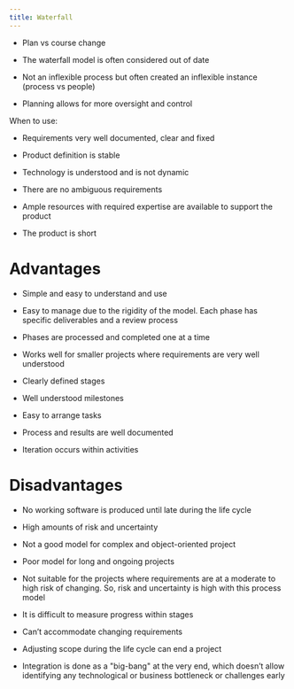 ```yaml
---
title: Waterfall
---
```


- Plan vs course change

- The waterfall model is often considered out of date

- Not an inflexible process but often created an inflexible instance
  (process vs people)

- Planning allows for more oversight and control

When to use:

- Requirements very well documented, clear and fixed

- Product definition is stable

- Technology is understood and is not dynamic

- There are no ambiguous requirements

- Ample resources with required expertise are available to support the
  product

- The product is short

# Advantages

- Simple and easy to understand and use

- Easy to manage due to the rigidity of the model. Each phase has
  specific deliverables and a review process

- Phases are processed and completed one at a time

- Works well for smaller projects where requirements are very well
  understood

- Clearly defined stages

- Well understood milestones

- Easy to arrange tasks

- Process and results are well documented

- Iteration occurs within activities

# Disadvantages

- No working software is produced until late during the life cycle

- High amounts of risk and uncertainty

- Not a good model for complex and object-oriented project

- Poor model for long and ongoing projects

- Not suitable for the projects where requirements are at a moderate
  to high risk of changing. So, risk and uncertainty is high with this
  process model

- It is difficult to measure progress within stages

- Can’t accommodate changing requirements

- Adjusting scope during the life cycle can end a project

- Integration is done as a "big-bang" at the very end, which doesn’t
  allow identifying any technological or business bottleneck or
  challenges early
